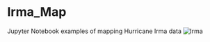 # Irma_Map
Jupyter Notebook examples of mapping Hurricane Irma data
![Irma](https://user-images.githubusercontent.com/16711316/165600864-9a4cd265-dee2-4633-8205-b099ca323da3.png)
